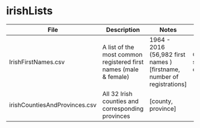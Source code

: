 # irishLists


| File  | Description | Notes | Source |
| ------------- | ------------- | ------------- | ------------- |
| IrishFirstNames.csv  | A list of the most common registered first names (male & female)   | 1964 - 2016 (56,982 first names ) [firstname, number of registrations] | Central statistics office |
| irishCountiesAndProvinces.csv  | All 32 Irish counties and corresponding provinces  | [county, province] |  |
